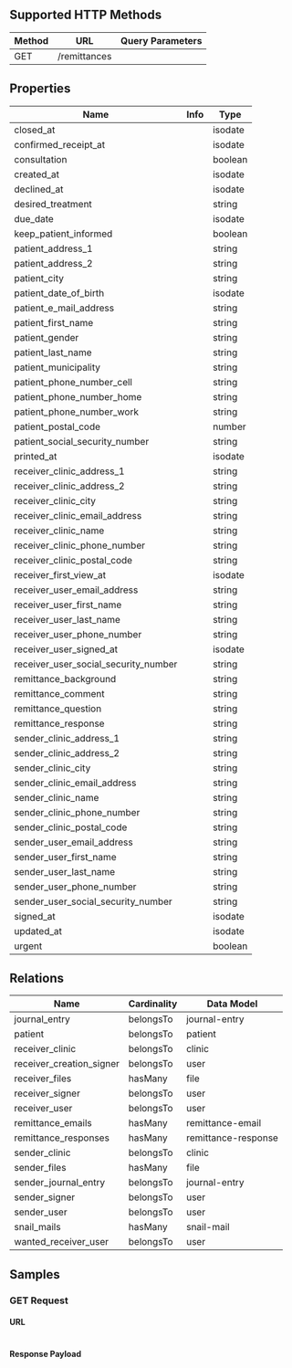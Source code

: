 ## Supported HTTP Methods
| Method | URL | Query Parameters |
| ------ | --- | ---------------- |
| GET | /remittances |  |

## Properties
| Name | Info | Type |
| ---- | ---- | ---- |
| closed_at |  | isodate |
| confirmed_receipt_at |  | isodate |
consultation |  | boolean |
| created_at |  | isodate |
| declined_at |  | isodate |
| desired_treatment |  | string |
| due_date |  | isodate |
| keep_patient_informed |  | boolean |
| patient_address_1 |  | string |
| patient_address_2 |  | string |
| patient_city |  | string |
| patient_date_of_birth |  | isodate |
| patient_e_mail_address |  | string |
| patient_first_name |  | string |
| patient_gender |  | string |
| patient_last_name |  | string |
| patient_municipality |  | string |
| patient_phone_number_cell |  | string |
| patient_phone_number_home |  | string |
| patient_phone_number_work |  | string |
| patient_postal_code |  | number |
| patient_social_security_number |  | string |
| printed_at |  | isodate |
| receiver_clinic_address_1 |  | string |
| receiver_clinic_address_2 |  | string |
| receiver_clinic_city |  | string |
| receiver_clinic_email_address |  | string |
| receiver_clinic_name |  | string |
| receiver_clinic_phone_number |  | string |
| receiver_clinic_postal_code |  | string |
| receiver_first_view_at |  | isodate |
| receiver_user_email_address |  | string |
| receiver_user_first_name |  | string |
| receiver_user_last_name |  | string |
| receiver_user_phone_number |  | string |
| receiver_user_signed_at |  | isodate |
| receiver_user_social_security_number |  | string |
| remittance_background |  | string |
| remittance_comment |  | string |
| remittance_question |  | string |
| remittance_response |  | string |
| sender_clinic_address_1 |  | string |
| sender_clinic_address_2 |  | string |
| sender_clinic_city |  | string |
| sender_clinic_email_address |  | string |
| sender_clinic_name |  | string |
| sender_clinic_phone_number |  | string |
| sender_clinic_postal_code |  | string |
| sender_user_email_address |  | string |
| sender_user_first_name |  | string |
| sender_user_last_name |  | string |
| sender_user_phone_number |  | string |
| sender_user_social_security_number |  | string |
| signed_at |  | isodate |
| updated_at |  | isodate |
| urgent |  | boolean |


## Relations
| Name | Cardinality | Data Model |
| ---- | ----------- | ---------- |
| journal_entry | belongsTo | journal-entry |
| patient | belongsTo | patient |
| receiver_clinic | belongsTo | clinic |
| receiver_creation_signer | belongsTo | user |
| receiver_files | hasMany | file |
| receiver_signer | belongsTo | user |
| receiver_user | belongsTo | user |
| remittance_emails | hasMany | remittance-email |
| remittance_responses | hasMany | remittance-response |
| sender_clinic | belongsTo | clinic |
| sender_files | hasMany | file |
| sender_journal_entry | belongsTo | journal-entry |
| sender_signer | belongsTo | user |
| sender_user | belongsTo | user |
| snail_mails | hasMany | snail-mail |
| wanted_receiver_user | belongsTo | user |

## Samples
### GET Request
#### URL
```
```
#### Response Payload
```
```
